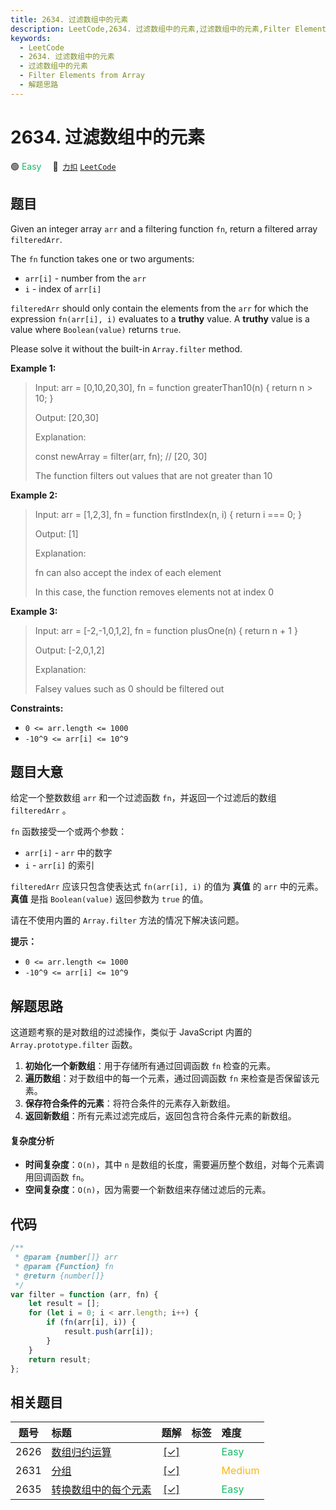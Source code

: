 ```yaml
---
title: 2634. 过滤数组中的元素
description: LeetCode,2634. 过滤数组中的元素,过滤数组中的元素,Filter Elements from Array,解题思路
keywords:
  - LeetCode
  - 2634. 过滤数组中的元素
  - 过滤数组中的元素
  - Filter Elements from Array
  - 解题思路
---
```


# 2634. 过滤数组中的元素

🟢 <font color=#15bd66>Easy</font>&emsp; 🔗&ensp;[`力扣`](https://leetcode.cn/problems/filter-elements-from-array) [`LeetCode`](https://leetcode.com/problems/filter-elements-from-array)

## 题目

Given an integer array `arr` and a filtering function `fn`, return a filtered
array `filteredArr`.

The `fn` function takes one or two arguments:

- `arr[i]` \- number from the `arr`
- `i` \- index of `arr[i]`

`filteredArr` should only contain the elements from the `arr` for which the
expression `fn(arr[i], i)` evaluates to a **truthy** value. A **truthy**
value is a value where `Boolean(value)` returns `true`.

Please solve it without the built-in `Array.filter` method.

**Example 1:**

> Input: arr = [0,10,20,30], fn = function greaterThan10(n) { return n > 10; }
>
> Output: [20,30]
>
> Explanation:
>
> const newArray = filter(arr, fn); // [20, 30]
>
> The function filters out values that are not greater than 10

**Example 2:**

> Input: arr = [1,2,3], fn = function firstIndex(n, i) { return i === 0; }
>
> Output: [1]
>
> Explanation:
>
> fn can also accept the index of each element
>
> In this case, the function removes elements not at index 0

**Example 3:**

> Input: arr = [-2,-1,0,1,2], fn = function plusOne(n) { return n + 1 }
>
> Output: [-2,0,1,2]
>
> Explanation:
>
> Falsey values such as 0 should be filtered out

**Constraints:**

- `0 <= arr.length <= 1000`
- `-10^9 <= arr[i] <= 10^9`

## 题目大意

给定一个整数数组 `arr` 和一个过滤函数 `fn`，并返回一个过滤后的数组 `filteredArr` 。

`fn` 函数接受一个或两个参数：

- `arr[i]` \- `arr` 中的数字
- `i` \- `arr[i]` 的索引

`filteredArr` 应该只包含使表达式 `fn(arr[i], i)` 的值为 **真值** 的 `arr` 中的元素。**真值** 是指
`Boolean(value)` 返回参数为 `true` 的值。

请在不使用内置的 `Array.filter` 方法的情况下解决该问题。

**提示：**

- `0 <= arr.length <= 1000`
- `-10^9 <= arr[i] <= 10^9`

## 解题思路

这道题考察的是对数组的过滤操作，类似于 JavaScript 内置的 `Array.prototype.filter` 函数。

1. **初始化一个新数组**：用于存储所有通过回调函数 `fn` 检查的元素。
2. **遍历数组**：对于数组中的每一个元素，通过回调函数 `fn` 来检查是否保留该元素。
3. **保存符合条件的元素**：将符合条件的元素存入新数组。
4. **返回新数组**：所有元素过滤完成后，返回包含符合条件元素的新数组。

#### 复杂度分析

- **时间复杂度**：`O(n)`，其中 `n` 是数组的长度，需要遍历整个数组，对每个元素调用回调函数 `fn`。
- **空间复杂度**：`O(n)`，因为需要一个新数组来存储过滤后的元素。

## 代码

```javascript
/**
 * @param {number[]} arr
 * @param {Function} fn
 * @return {number[]}
 */
var filter = function (arr, fn) {
	let result = [];
	for (let i = 0; i < arr.length; i++) {
		if (fn(arr[i], i)) {
			result.push(arr[i]);
		}
	}
	return result;
};
```

## 相关题目

<!-- prettier-ignore -->
| 题号 | 标题 | 题解 | 标签 | 难度 |
| :------: | :------ | :------: | :------ | :------ |
| 2626 | [数组归约运算](https://leetcode.com/problems/array-reduce-transformation) | [[✓]](/problem/2626.md) |  | <font color=#15bd66>Easy</font> |
| 2631 | [分组](https://leetcode.com/problems/group-by) | [[✓]](/problem/2631.md) |  | <font color=#ffb800>Medium</font> |
| 2635 | [转换数组中的每个元素](https://leetcode.com/problems/apply-transform-over-each-element-in-array) | [[✓]](/problem/2635.md) |  | <font color=#15bd66>Easy</font> |